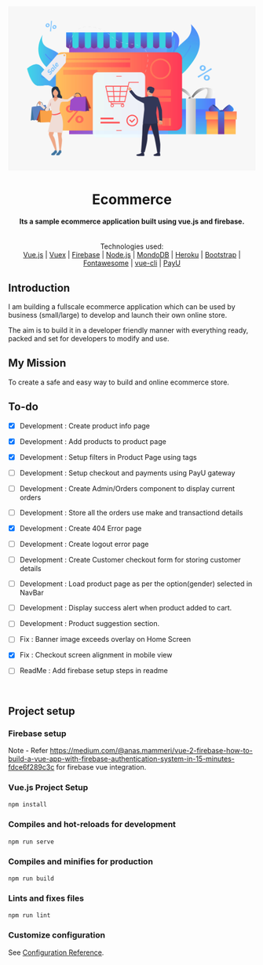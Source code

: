 ![ECommerce - An ecommerce platform in vue.js](18980[1].jpg)
<div align="center">
  <h1>Ecommerce</h1>
</div>

<div align="center">
  <strong>Its a sample ecommerce application built using vue.js and firebase.</strong>
</div>
<br>

<br>
<div align="center">
  Technologies used: <br>
  <a href="https://vuejs.org/">Vue.js</a>
  <span> | </span>
  <a href="https://vuex.vuejs.org//">Vuex</a>
  <span> | </span>
  <a href="https://firebase.google.com/">Firebase</a>
  <span> | </span>
  <a href="https://nodejs.org/en/">Node.js</a>
  <span> | </span>
  <a href="https://www.mongodb.com/try/download/community">MondoDB</a>
  <span> | </span>
  <a href="https://www.heroku.com/">Heroku</a>
  <span> | </span>
  <a href="https://getbootstrap.com/">Bootstrap</a>
  <span> | </span>
  <a href="https://fontawesome.com/">Fontawesome</a>
  <span> | </span>
  <a href="https://cli.vuejs.org/">vue-cli</a>
  <span> | </span>
  <a href="https://www.payu.in/">PayU</a>
</div>

## Introduction
I am building a fullscale ecommerce application which can be used by business (small/large) to develop and launch their own online store.

The aim is to build it in a developer friendly manner with everything ready, packed and set for developers to modify and use.

## My Mission
To create a safe and easy way to build and online ecommerce store.

## To-do

- [X] Development : Create product info page
- [X] Development : Add products to product page
- [X] Development : Setup filters in Product Page using tags
- [ ] Development : Setup checkout and payments using PayU gateway
- [ ] Development : Create Admin/Orders component to display current orders
- [ ] Development : Store all the orders use make and transactiond details
- [X] Development : Create 404 Error page
- [ ] Development : Create logout error page
- [ ] Development : Create Customer checkout form for storing customer details
- [ ] Development : Load product page as per the option(gender) selected in NavBar
- [ ] Development : Display success alert when product added to cart.
- [ ] Development : Product suggestion section.
- [ ] Fix : Banner image exceeds overlay on Home Screen
- [X] Fix : Checkout screen alignment in mobile view
- [ ] ReadMe : Add firebase setup steps in readme


<br>

## Project setup

### Firebase setup
Note - Refer https://medium.com/@anas.mammeri/vue-2-firebase-how-to-build-a-vue-app-with-firebase-authentication-system-in-15-minutes-fdce6f289c3c for firebase vue integration.

### Vue.js Project Setup

```
npm install
```

### Compiles and hot-reloads for development
```
npm run serve
```

### Compiles and minifies for production
```
npm run build
```

### Lints and fixes files
```
npm run lint
```

### Customize configuration
See [Configuration Reference](https://cli.vuejs.org/config/).

